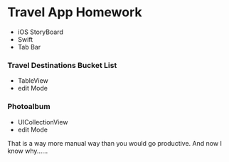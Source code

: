 # Travel App Homework

- iOS StoryBoard
- Swift
- Tab Bar

### Travel Destinations Bucket List
- TableView
- edit Mode

### Photoalbum
- UICollectionView
- edit Mode


That is a way more manual way than you would go productive. And now I know why......
